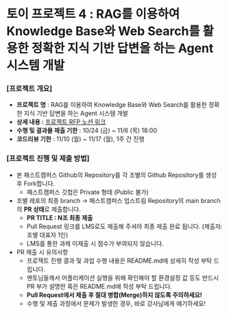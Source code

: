 # 토이 프로젝트 4 : RAG를 이용하여 Knowledge Base와 Web Search를 활용한 정확한 지식 기반 답변을 하는 Agent 시스템 개발
### [프로젝트 개요] 
- **프로젝트 명** : RAG를 이용하여 Knowledge Base와 Web Search를 활용한 정확한 지식 기반 답변을 하는 Agent 시스템 개발
- **상세 내용 :** [프로젝트 RFP 노션 링크](https://www.notion.so/Toy-Project-4-26c9047c353d8064b6abe1419d3d6d1a)
- **수행 및 결과물 제출 기한** : 10/24 (금) ~ 11/6 (목) 18:00
- **코드리뷰 기한** : 11/10 (월) ~ 11/17 (월), 1주 간 진행 


### [프로젝트 진행 및 제출 방법]
- 본 패스트캠퍼스 Github의 Repository를 각 조별의 Github Repository를 생성 후 Fork합니다.
    - 패스트캠퍼스 깃헙은 Private 형태 (Public 불가)
- 조별 레포의 최종 branch → 패스트캠퍼스 업스트림 Repository의 main branch의 **PR 상태**로 제출합니다.
    - **PR TITLE : N조 최종 제출**
    - Pull Request 링크를 LMS로도 제출해 주셔야 최종 제출 완료 됩니다. (제출자: 조별 대표자 1인)
    - LMS를 통한 과제 미제출 시 점수가 부여되지 않습니다. 
- PR 제출 시 유의사항
    - 프로젝트 진행 결과 및 과업 수행 내용은 README.md에 상세히 작성 부탁 드립니다. 
    - 멘토님들께서 어플리케이션 실행을 위해 확인해야 할 환경설정 값 등도 반드시 PR 부가 설명란 혹은 README.md에 작성 부탁 드립니다.
    - **Pull Request에서 제출 후 절대 병합(Merge)하지 않도록 주의하세요!**
    - 수행 및 제출 과정에서 문제가 발생한 경우, 바로 강사님에게 얘기하세요! 
